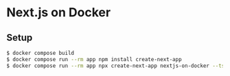 # Next.js on Docker


## Setup

```bash
$ docker compose build
$ docker compose run --rm app npm install create-next-app
$ docker compose run --rm app npx create-next-app nextjs-on-docker --ts --use-npm
```


